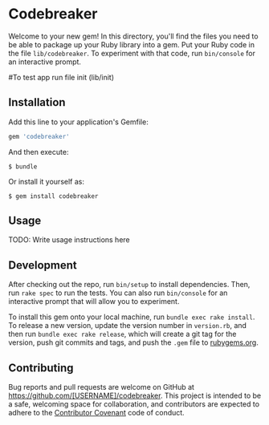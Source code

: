 # Codebreaker

Welcome to your new gem! In this directory, you'll find the files you need to be able to package up your Ruby library into a gem. Put your Ruby code in the file `lib/codebreaker`. To experiment with that code, run `bin/console` for an interactive prompt.

#To test app run file init (lib/init)

## Installation

Add this line to your application's Gemfile:

```ruby
gem 'codebreaker'
```

And then execute:

    $ bundle

Or install it yourself as:

    $ gem install codebreaker

## Usage

TODO: Write usage instructions here

## Development

After checking out the repo, run `bin/setup` to install dependencies. Then, run `rake spec` to run the tests. You can also run `bin/console` for an interactive prompt that will allow you to experiment.

To install this gem onto your local machine, run `bundle exec rake install`. To release a new version, update the version number in `version.rb`, and then run `bundle exec rake release`, which will create a git tag for the version, push git commits and tags, and push the `.gem` file to [rubygems.org](https://rubygems.org).

## Contributing

Bug reports and pull requests are welcome on GitHub at https://github.com/[USERNAME]/codebreaker. This project is intended to be a safe, welcoming space for collaboration, and contributors are expected to adhere to the [Contributor Covenant](http://contributor-covenant.org) code of conduct.

